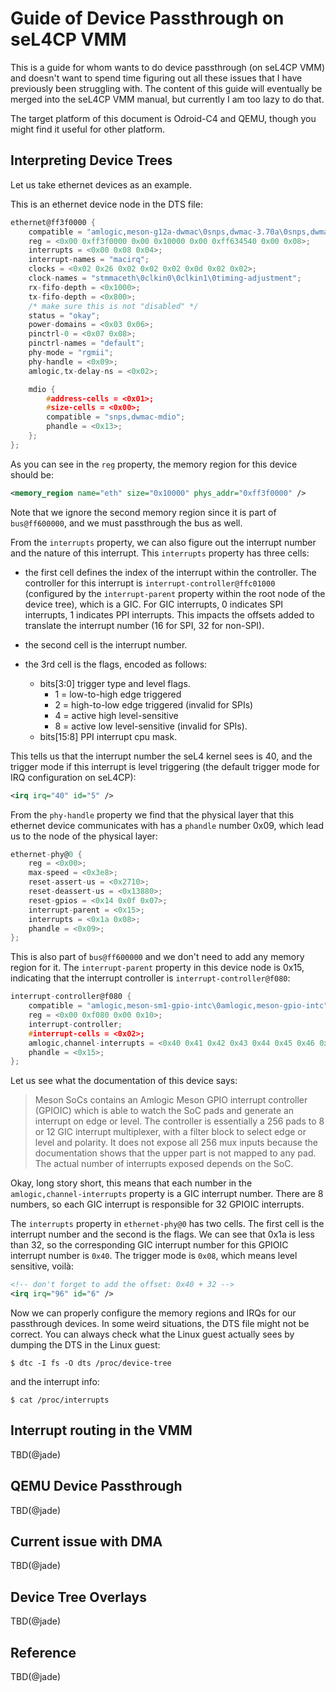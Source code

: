 # Guide of Device Passthrough on seL4CP VMM

This is a guide for whom wants to do device passthrough (on seL4CP VMM) and doesn't want to spend time figuring out all these issues that I have previously been struggling with. The content of this guide will eventually be merged into the seL4CP VMM manual, but currently I am too lazy to do that.

The target platform of this document is Odroid-C4 and QEMU, though you might find it useful for other platform.

## Interpreting Device Trees

Let us take ethernet devices as an example.

This is an ethernet device node in the DTS file:
```c
ethernet@ff3f0000 {
    compatible = "amlogic,meson-g12a-dwmac\0snps,dwmac-3.70a\0snps,dwmac";
    reg = <0x00 0xff3f0000 0x00 0x10000 0x00 0xff634540 0x00 0x08>;
    interrupts = <0x00 0x08 0x04>;
    interrupt-names = "macirq";
    clocks = <0x02 0x26 0x02 0x02 0x02 0x0d 0x02 0x02>;
    clock-names = "stmmaceth\0clkin0\0clkin1\0timing-adjustment";
    rx-fifo-depth = <0x1000>;
    tx-fifo-depth = <0x800>;
    /* make sure this is not "disabled" */
    status = "okay";
    power-domains = <0x03 0x06>;
    pinctrl-0 = <0x07 0x08>;
    pinctrl-names = "default";
    phy-mode = "rgmii";
    phy-handle = <0x09>;
    amlogic,tx-delay-ns = <0x02>;

    mdio {
        #address-cells = <0x01>;
        #size-cells = <0x00>;
        compatible = "snps,dwmac-mdio";
        phandle = <0x13>;
    };
};
```

As you can see in the `reg` property, the memory region for this device should be:
```xml
<memory_region name="eth" size="0x10000" phys_addr="0xff3f0000" />
```
Note that we ignore the second memory region since it is part of `bus@ff600000`, and we must passthrough the bus as well.

From the `interrupts` property, we can also figure out the interrupt number and the nature of this interrupt. This `interrupts` property has three cells:

- the first cell defines the index of the interrupt within the controller. The controller for this interrupt is `interrupt-controller@ffc01000` (configured by the `interrupt-parent` property within the root node of the device tree), which is a GIC. For GIC interrupts, 0 indicates SPI interrupts, 1 indicates PPI interrupts. This impacts the offsets added to translate the interrupt number (16 for SPI, 32 for non-SPI).

- the second cell is the interrupt number.

- the 3rd cell is the flags, encoded as follows:
	* bits[3:0] trigger type and level flags.
		- 1 = low-to-high edge triggered
		- 2 = high-to-low edge triggered (invalid for SPIs)
		- 4 = active high level-sensitive
		- 8 = active low level-sensitive (invalid for SPIs).
    * bits[15:8] PPI interrupt cpu mask.

This tells us that the interrupt number the seL4 kernel sees is 40, and the trigger mode if this interrupt is level triggering (the default trigger mode for IRQ configuration on seL4CP):

```xml
<irq irq="40" id="5" />
```

From the `phy-handle` property we find that the physical layer that this ethernet device communicates with has a `phandle` number 0x09, which lead us to the node of the physical layer:

```c
ethernet-phy@0 {
    reg = <0x00>;
    max-speed = <0x3e8>;
    reset-assert-us = <0x2710>;
    reset-deassert-us = <0x13880>;
    reset-gpios = <0x14 0x0f 0x07>;
    interrupt-parent = <0x15>;
    interrupts = <0x1a 0x08>;
    phandle = <0x09>;
};
```

This is also part of `bus@ff600000` and we don't need to add any memory region for it. The `interrupt-parent` property in this device node is 0x15, indicating that the interrupt controller is `interrupt-controller@f080`:
```c
interrupt-controller@f080 {
    compatible = "amlogic,meson-sm1-gpio-intc\0amlogic,meson-gpio-intc";
    reg = <0x00 0xf080 0x00 0x10>;
    interrupt-controller;
    #interrupt-cells = <0x02>;
    amlogic,channel-interrupts = <0x40 0x41 0x42 0x43 0x44 0x45 0x46 0x47>;
    phandle = <0x15>;
};
```

Let us see what the documentation of this device says:
> Meson SoCs contains an Amlogic Meson GPIO interrupt controller (GPIOIC) which is able to watch the SoC pads and generate an interrupt on edge or level. The controller is essentially a 256 pads to 8 or 12 GIC interrupt multiplexer, with a filter block to select edge or level and polarity. It does not expose all 256 mux inputs because the documentation shows that the upper part is not mapped to any pad. The actual number of interrupts exposed depends on the SoC.

Okay, long story short, this means that each number in the `amlogic,channel-interrupts` property is a GIC interrupt number. There are 8 numbers, so each GIC interrupt is responsible for 32 GPIOIC interrupts.

The `interrupts` property in `ethernet-phy@0` has two cells. The first cell is the interrupt number and the second is the flags. We can see that 0x1a is less than 32, so the corresponding GIC interrupt number for this GPIOIC interrupt number is `0x40`. The trigger mode is `0x08`, which means level sensitive, voilà:
```xml
<!-- don't forget to add the offset: 0x40 + 32 -->
<irq irq="96" id="6" />
```

Now we can properly configure the memory regions and IRQs for our passthrough devices. In some weird situations, the DTS file might not be correct. You can always check what the Linux guest actually sees by dumping the DTS in the Linux guest:
```shell
$ dtc -I fs -O dts /proc/device-tree
```

and the interrupt info:
```shell
$ cat /proc/interrupts
```

## Interrupt routing in the VMM
TBD(@jade)

## QEMU Device Passthrough
TBD(@jade)

## Current issue with DMA
TBD(@jade)

## Device Tree Overlays
TBD(@jade)

## Reference
TBD(@jade)